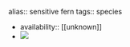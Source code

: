 alias:: sensitive fern 
tags:: species

- availability:: [[unknown]]
- ![](https://peach-geographical-bat-397.mypinata.cloud/ipfs/QmXoQ1bviR7isNNVm6oxvqE1TMvHQdqa45EbJHrbnsuXkx)